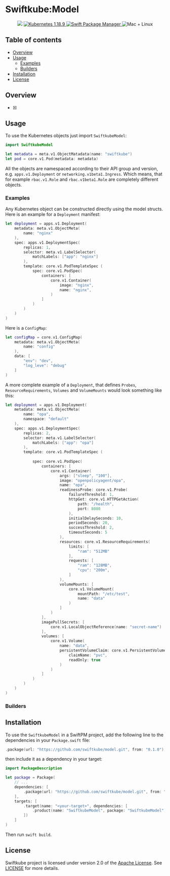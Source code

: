 # Swiftkube:Model

<p align="center">
	<img src="https://img.shields.io/badge/Swift-5.2-orange.svg" />
	<a href="https://v1-18.docs.kubernetes.io/docs/reference/generated/kubernetes-api/v1.18/">
		<img src="https://img.shields.io/badge/Kubernetes-1.18.9-blue.svg" alt="Kubernetes 1.18.9"/>
	</a>
	<a href="https://swift.org/package-manager">
		<img src="https://img.shields.io/badge/swiftpm-compatible-brightgreen.svg?style=flat" alt="Swift Package Manager" />
	</a>
		<img src="https://img.shields.io/badge/platforms-mac+linux-brightgreen.svg?style=flat" alt="Mac + Linux" />
</p>

## Table of contents

* [Overview](#overview)
* [Usage](#usage)
	* [Examples](#examples)
	* [Builders](#builders)
* [Installation](#installation)
* [License](#license)

## Overview

- [x] 

## Usage

To use the Kubernetes objects just import `SwiftkubeModel`: 

```swift
import SwiftkubeModel

let metadata = meta.v1.ObjectMatadata(name: "swiftkube")
let pod = core.v1.Pod(metadata: metadata)
```

All the objects are namespaced according to their API group and version, e.g. `apps.v1.Deployment` or `networking.v1beta1.Ingress`. Which means, that for example `rbac.v1.Role` and `rbac.v1beta1.Role` are completely different objects.

### Examples

Any Kubernetes object can be constructed directly using the model structs. Here is an example for a `Deployment` manifest:

```swift
let deployment = apps.v1.Deployment(
	metadata: meta.v1.ObjectMeta(
		name: "nginx"
	),
	spec: apps.v1.DeploymentSpec(
		replicas: 1,
		selector: meta.v1.LabelSelector(
			matchLabels: ["app": "nginx"]
		),
		template: core.v1.PodTemplateSpec (
			spec: core.v1.PodSpec(
				containers: [
					core.v1.Container(
						image: "nginx",
						name: "nginx",
					)
				]
			)
		)
	)
)
```

Here is a `ConfigMap`:

```swift
let configMap = core.v1.ConfigMap(
	metadata: meta.v1.ObjectMeta(
		name: "config"
	),
	data: [
		"env": "dev",
		"log_leve": "debug"
	]
)
```

A more complete example of a `Deployment`, that defines `Probes`, `ResourceRequirements`, `Volumes` and `VolumeMounts` would look something like this:

```swift
let deployment = apps.v1.Deployment(
	metadata: meta.v1.ObjectMeta(
		name: "opa",
		namespace: "default"
	),
	spec: apps.v1.DeploymentSpec(
		replicas: 2,
		selector: meta.v1.LabelSelector(
			matchLabels: ["app": "opa"]
		),
		template: core.v1.PodTemplateSpec (
			
			spec: core.v1.PodSpec(
				containers: [
					core.v1.Container(
						args: ["sleep", "100"],
						image: "openpolicyagent/opa",
						name: "opa",
						readinessProbe: core.v1.Probe(
							failureThreshold: 1,
							httpGet: core.v1.HTTPGetAction(
								path: "/health",
								port: 8080
							),
							initialDelaySeconds: 10,
							periodSeconds: 20,
							successThreshold: 2,
							timeoutSeconds: 5
						),
						resources: core.v1.ResourceRequirements(
							limits: [
								"ram": "512MB"
							],
							requests: [
								"ram": "128MB",
								"cpu": "200m",
							]
						),
						volumeMounts: [
							core.v1.VolumeMount(
								mountPath: "/etc/test",
								name: "data"
							)
						]
					)
				],
				imagePullSecrets: [
					core.v1.LocalObjectReference(name: "secret-name")
				],
				volumes: [
					core.v1.Volume(
						name: "data",
						persistentVolumeClaim: core.v1.PersistentVolumeClaimVolumeSource(
							claimName: "pvc",
							readOnly: true
						)
					)
				]
			)
		)
	)
)
```

### Builders




## Installation

To use the `SwiftkubeModel` in a SwiftPM project, add the following line to the dependencies in your `Package.swift` file:

```swift
.package(url: "https://github.com/swiftkube/model.git", from: "0.1.0"),
```

then include it as a dependency in your target:

```swift
import PackageDescription

let package = Package(
	// ...
	dependencies: [
		.package(url: "https://github.com/swiftkube/model.git", from: "0.1.0"),
	],
	targets: [
		.target(name: "<your-target>", dependencies: [
			.product(name: "SwiftkubeModel", package: "SwiftkubeModel"),
		])
    ]
)
```

Then run `swift build`.

## License

Swiftkube project is licensed under version 2.0 of the [Apache License](https://www.apache.org/licenses/LICENSE-2.0). See [LICENSE](./LICENSE) for more details.
